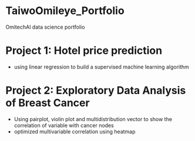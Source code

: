 # TaiwoOmileye_Portfolio
OmitechAI data science portfolio

# Project 1: Hotel price prediction 
* using linear regression to build a supervised machine learning algorithm


# Project 2: Exploratory Data Analysis of Breast Cancer
* Using pairplot, violin plot and multidistribution vector to show the correlation of variable with cancer nodes
* optimized multivariable correlation using heatmap
